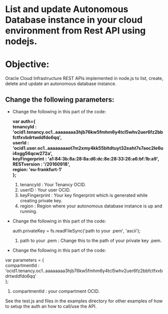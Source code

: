# List and update Autonomous Database instance in your cloud environment from Rest API using nodejs.

# Objective:

Oracle Cloud Infrastructure REST APIs implemented in node.js to list, create, delete and update an autonomous database instance.  

## Change the following parameters:

- Change the following in this part of the code: 

  **var auth={  
      tenancyId : 'ocid1.tenancy.oc1..aaaaaaaa3hjb76kw5fmhm6y4tcl5whv2uer6fz2bbfctfxvbdrtwddfdo6qq',  
      userId : 'ocid1.user.oc1..aaaaaaaaot7m2xmy4kk55bltdtuyt32eaht7s7aoc2le6ui4xgg56qcw272a',  
      keyFingerprint : 'a1:84:3b:8a:28:8a:d6:dc:8e:28:33:26:a6:bf:1b:a9',  
      RESTversion : '/20160918',  
      region: 'eu-frankfurt-1'  
  };**  
  
  1. tenancyId : Your Tenancy OCID. 
  2. userID : Your user OCID. 
  3. keyFingerprint : Your key fingerprint which is generated while creating private key.  
  4. region : Region where your autonomous database instance is up and running.   

- Change the following in this part of the code:  
  
  auth.privateKey = fs.readFileSync('path to your .pem', 'ascii');  

  1. path to your .pem : Change this to the path of your private key .pem.  
  
- Change the following in this part of the code:  

var parameters = {  
   compartmentId : 'ocid1.tenancy.oc1..aaaaaaaa3hjb76kw5fmhm6y4tcl5whv2uer6fz2bbfctfxvbdrtwddfdo6qq'  
};  

  1. compartmentId : your compartment OCID.
  
See the test.js and files in the examples directory for other examples of how to setup the auth an how to call/use the API.

